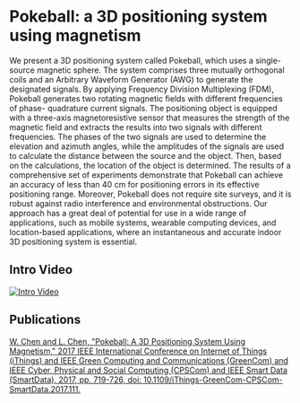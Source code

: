 # Pokeball: a 3D positioning system using magnetism

We present a 3D positioning system called Pokeball, which uses a single-source magnetic sphere. The system comprises three mutually orthogonal coils and an Arbitrary Waveform Generator (AWG) to generate the designated signals. By applying Frequency Division Multiplexing (FDM), Pokeball generates two rotating magnetic fields with different frequencies of phase- quadrature current signals. The positioning object is equipped with a three-axis magnetoresistive sensor that measures the strength of the magnetic field and extracts the results into two signals with different frequencies. The phases of the two signals are used to determine the elevation and azimuth angles, while the amplitudes of the signals are used to calculate the distance between the source and the object. Then, based on the calculations, the location of the object is determined. The results of a comprehensive set of experiments demonstrate that Pokeball can achieve an accuracy of less than 40 cm for positioning errors in its effective positioning range. Moreover, Pokeball does not require site surveys, and it is robust against radio interference and environmental obstructions. Our approach has a great deal of potential for use in a wide range of applications, such as mobile systems, wearable computing devices, and location-based applications, where an instantaneous and accurate indoor 3D positioning system is essential.

## Intro Video
[![Intro Video](/asset/image/projects/mps_video.png)](https://www.youtube.com/watch?v=CHhhFTVJRMA&t=52s)

## Publications
[W. Chen and L. Chen, "Pokeball: A 3D Positioning System Using Magnetism," 2017 IEEE International Conference on Internet of Things (iThings) and IEEE Green Computing and Communications (GreenCom) and IEEE Cyber, Physical and Social Computing (CPSCom) and IEEE Smart Data (SmartData), 2017, pp. 719-726, doi: 10.1109/iThings-GreenCom-CPSCom-SmartData.2017.111.](https://ieeexplore.ieee.org/document/8276830)


